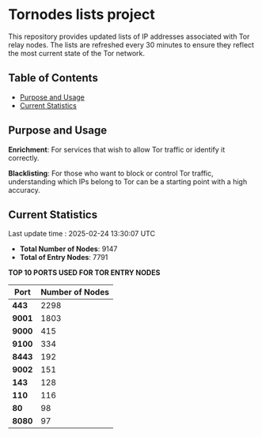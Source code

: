 # Tornodes lists project

This repository provides updated lists of IP addresses associated with Tor relay nodes. The lists are refreshed every 30 minutes to ensure they reflect the most current state of the Tor network.

## Table of Contents

- [Purpose and Usage](#purpose-and-usage)
- [Current Statistics](#current-statistics)


## Purpose and Usage

**Enrichment**: For services that wish to allow Tor traffic or identify it correctly.

**Blacklisting**: For those who want to block or control Tor traffic, understanding which IPs belong to Tor can be a starting point with a high accuracy.

## Current Statistics

Last update time : 2025-02-24 13:30:07 UTC

- **Total Number of Nodes**: 9147
- **Total of Entry Nodes**: 7791

**TOP 10 PORTS USED FOR TOR ENTRY NODES**

| **Port** | **Number of Nodes** |
|------|-----------------|
| **443**   | 2298  |
| **9001**   | 1803  |
| **9000**   | 415  |
| **9100**   | 334  |
| **8443**   | 192  |
| **9002**   | 151  |
| **143**   | 128  |
| **110**   | 116  |
| **80**   | 98  |
| **8080**   | 97  |

